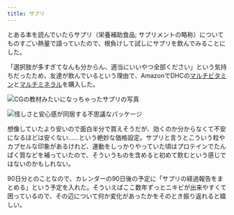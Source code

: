 ```yaml
---
title: サプリ
---
```

とある本を読んでいたらサプリ（栄養補助食品; サプリメントの略称）についてものすごい熱量で語っていたので、根負けして試しにサプリを飲んでみることにした。

「選択肢が多すぎてなんも分からん、適当にいいやつ全部ください」という気持ちだったため、友達が飲んでいるという理由で、AmazonでDHCの[マルチビタミン](https://www.amazon.co.jp/dp/B00GX1E3R6?th=1)と[マルチミネラル](https://www.amazon.co.jp/dp/B01MSSWA5K)を購入した。

![](https://lh3.googleusercontent.com/fmRTE7huCrqLtB4zjXNLo_aCYElvPW5sQBaCh-ur6tnJ6dhatQ6_8nld9yeh-C2gJis5U80WY8UrLKDIZjVGBYF0xwdA8JNjEsHt0J-aexqsaJ558p069esjqqj6CuO4TiJJZx0X2gFK7mY9C8XTqsi-OyKfqvgtRaLrYvXGhIZYN5wDRrvfcLCtpQQR "CGの教材みたいになっちゃったサプリの写真")

![](https://lh6.googleusercontent.com/zBGeRNrjflLIM4aznJ4TUj4BbKggS_ebl6UjBzWvM9DvkG16D6NnL83lnBK26rXKYYQsDHzUccPfisctNntZDW_sLECH6uyHauuBfKduRwLFdTz3Q_YWRJsilHCc7E_JIYsi0ucZClVzckzCNQEMmij44_1n2y8nA1-nMxnpPcfRFEh-4iaDLLFkzWul "怪しさと安心感が同居する不思議なパッケージ")

想像していたより安いので面白半分で買えそうだが、効くのか分からなくて不安になるほどは安くない……という絶妙な価格設定。サプリと言うとこういう粒やカプセルな印象があるけれど、運動をしっかりやっていた頃はプロテインでたんぱく質などを補っていたので、そういうものを含めると初めて飲むという感じではないのかもしれない。

90日分とのことなので、カレンダーの90日後の予定に「サプリの経過報告をまとめる」という予定を入れた。そういえばここ数年ずっとニキビが出来やすくて困っているので、その辺について何か変化があったかをそのとき振り返れると嬉しい。
